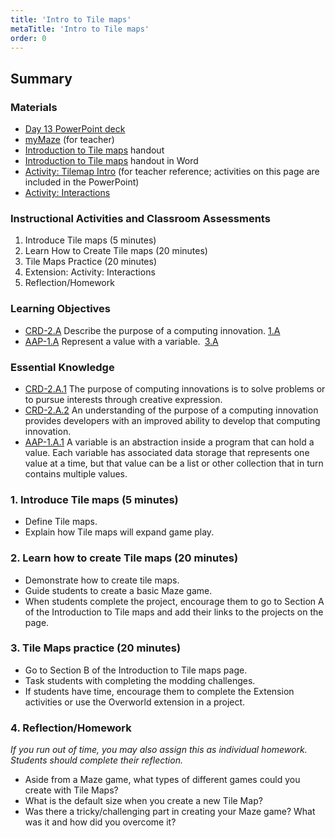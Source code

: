 ```yaml
---
title: 'Intro to Tile maps'
metaTitle: 'Intro to Tile maps'
order: 0
---
```


## Summary

### Materials 

* [Day 13 PowerPoint deck]()
* [myMaze]() (for teacher)
* [Introduction to Tile maps]() handout
* [Introduction to Tile maps]() handout in Word
* [Activity: Tilemap Intro]() (for teacher reference; activities on this page are included in the PowerPoint)
* [Activity: Interactions]()

### Instructional Activities and Classroom Assessments

1. Introduce Tile maps (5 minutes)
2. Learn How to Create Tile maps (20 minutes)
3. Tile Maps Practice (20 minutes)
4. Extension: Activity: Interactions
5. Reflection/Homework

### Learning Objectives 

* [CRD-2.A]() Describe the purpose of a computing innovation. [1.A]()
* [AAP-1.A]() Represent a value with a variable. [3.A]()

### Essential Knowledge 

* [CRD-2.A.1]() The purpose of computing innovations is to solve problems or to pursue interests through creative expression.
* [CRD-2.A.2]() An understanding of the purpose of a computing innovation provides developers with an improved ability to develop that computing innovation.
* [AAP-1.A.1]() A variable is an abstraction inside a program that can hold a value. Each variable has associated data storage that represents one value at a time, but that value can be a list or other collection that in turn contains multiple values.

### 1. Introduce Tile maps (5 minutes)

* Define Tile maps.
* Explain how Tile maps will expand game play.

### 2. Learn how to create Tile maps (20 minutes) 

* Demonstrate how to create tile maps.
* Guide students to create a basic Maze game.
* When students complete the project, encourage them to go to Section A of the Introduction to Tile maps and add their links to the projects on the page.

### 3. Tile Maps practice (20 minutes)

* Go to Section B of the  Introduction to Tile maps page.
* Task students with completing the modding challenges.
* If students have time, encourage them to complete the Extension activities or use the Overworld extension in a project.

### 4. Reflection/Homework

_If you run out of time, you may also assign this as individual homework. Students should complete their reflection._

* Aside from a Maze game, what types of different games could you create with Tile Maps?
* What is the default size when you create a new Tile Map?
* Was there a tricky/challenging part in creating your Maze game?  What was it and how did you overcome it?